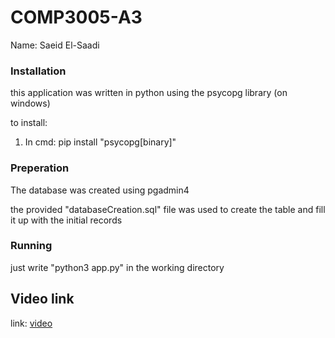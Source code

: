 # COMP3005-A3

Name: Saeid El-Saadi

### Installation

this application was written in python using the psycopg library (on windows)

to install:

  1. In cmd: pip install "psycopg[binary]"

### Preperation

The database was created using pgadmin4

the provided "databaseCreation.sql" file was used to create the table and fill it up with
the initial records

### Running

just write "python3 app.py" in the working directory

## Video link

link: [video](https://www.youtube.com/watch?v=Gy6hippPWlQ)
